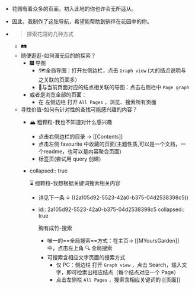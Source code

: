 - 花园有着众多的页面，初入此地的你也许会无所适从。
- 因此，我制作了这张导航，希望能帮助到徜徉在花园中的你。
- > 
  
  > 探索花园的几种方式
	- 🛤️
	- 随便逛逛-如何漫无目的的探索？
		- 🎆 导图
			- 🗺️全局导图：打开左侧边栏，点击  `Graph view`  (大的结点说明与之关联的页面多）
			- 🔗与当前页面对应的结点相关联的导图：点击右侧栏中  `Page graph`
		- 或者是浏览全部的页面：
			- 在 左侧边栏 打开  `All Pages` ，浏览、搜索所有页面
	- 寻找价值-如何有针对性的查找可能感兴趣的内容？
		- 🏔️ 粗颗粒-我也不知道对什么感兴趣
			- 点击右侧边栏的目录 →  [[Contents]]
			- 点击左侧 favourite 中收藏的页面(主题性质,可以是一个文档，一个readme，也可以是内容聚合页面)
			- 标签页(尝试用 query 创建)
		- collapsed:: true
		  
		  ⌛ 细颗粒-我想根据关键词搜索相关内容
			- 详见下一条 ↓ ((2a105d92-5523-42a0-b375-04d2538398c5))
			- id:: 2a105d92-5523-42a0-b375-04d2538398c5
			  collapsed:: true
			  
			  胸有成竹-搜索
				- 唯一的==全局搜索==方式：在主页→ [[MYoursGarden]] 中，点击左上角 🔍 全局搜索
				- 可搜索含相应文字页面的搜索方式
					- 仅 PC：侧边栏 打开  `Graph view`  ，点击 Search，输入文字，即可检索出相应结点（每个结点对应一个 Page）
					- 点击左侧栏  `All Pages`  ，搜索含相应关键词的 [[页面]]